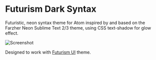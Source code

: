# Futurism Dark Syntax

Futuristic, neon syntax theme for Atom inspired by and based on the Farzher Neon Sublime Text 2/3 theme, using CSS text-shadow for glow effect.

![Screenshot](https://cloud.githubusercontent.com/assets/421854/3365790/cf321014-fb35-11e3-9ac4-fbb48dd06361.png)

Designed to work with [Futurism UI](https://atom.io/themes/futurism-ui) theme.
